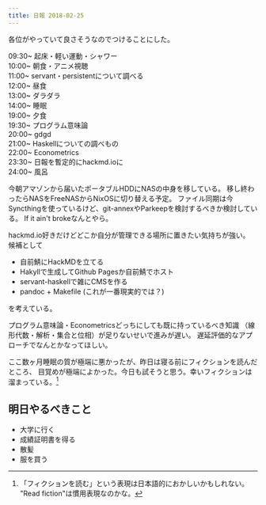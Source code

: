```yaml
---
title: 日報 2018-02-25
---
```


各位がやっていて良さそうなのでつけることにした。

09:30~ 起床・軽い運動・シャワー  
10:00~ 朝食・アニメ視聴  
11:00~ servant・persistentについて調べる  
12:00~ 昼食  
13:00~ ダラダラ  
14:00~ 睡眠  
19:00~ 夕食  
19:30~ プログラム意味論  
20:00~ gdgd  
21:00~ Haskellについての調べもの  
22:00~ Econometrics  
23:30~ 日報を暫定的にhackmd.ioに  
24:00~ 風呂  

今朝アマゾンから届いたポータブルHDDにNASの中身を移している。
移し終わったらNASをFreeNASからNixOSに切り替える予定。
ファイル同期は今Syncthingを使っているけど、git-annexやParkeepを検討するべきか検討している。
If it ain't brokeなんとやら。

hackmd.io好きだけどどこか自分が管理できる場所に置きたい気持ちが強い。
候補として

- 自前鯖にHackMDを立てる
- Hakyllで生成してGithub Pagesか自前鯖でホスト
- servant-haskellで雑にCMSを作る
- pandoc + Makefile (これが一番現実的では？)

を考えている。

プログラム意味論・Econometricsどっちにしても既に持っているべき知識
（線形代数・解析・集合と位相）が足りないせいで進みが遅い。
遅延評価的なアプローチでなんとかなってほしい。

ここ数ヶ月睡眠の質が極端に悪かったが、昨日は寝る前にフィクションを読んだところ、
目覚めが極端によかった。今日も試そうと思う。幸いフィクションは溜まっている。[^fiction]

[^fiction]:「フィクションを読む」という表現は日本語的におかしいかもしれない。
"Read fiction"は慣用表現なのかな。

## 明日やるべきこと

- 大学に行く
- 成績証明書を得る
- 散髪
- 服を買う


